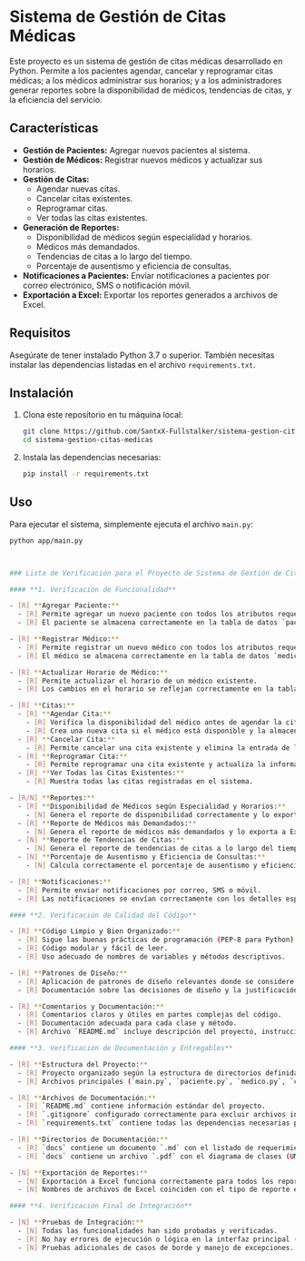 # Sistema de Gestión de Citas Médicas

Este proyecto es un sistema de gestión de citas médicas desarrollado en Python. Permite a los pacientes agendar, cancelar y reprogramar citas médicas; a los médicos administrar sus horarios; y a los administradores generar reportes sobre la disponibilidad de médicos, tendencias de citas, y la eficiencia del servicio.

## Características

- **Gestión de Pacientes:** Agregar nuevos pacientes al sistema.
- **Gestión de Médicos:** Registrar nuevos médicos y actualizar sus horarios.
- **Gestión de Citas:**
  - Agendar nuevas citas.
  - Cancelar citas existentes.
  - Reprogramar citas.
  - Ver todas las citas existentes.
- **Generación de Reportes:**
  - Disponibilidad de médicos según especialidad y horarios.
  - Médicos más demandados.
  - Tendencias de citas a lo largo del tiempo.
  - Porcentaje de ausentismo y eficiencia de consultas.
- **Notificaciones a Pacientes:** Enviar notificaciones a pacientes por correo electrónico, SMS o notificación móvil.
- **Exportación a Excel:** Exportar los reportes generados a archivos de Excel.

## Requisitos

Asegúrate de tener instalado Python 3.7 o superior. También necesitas instalar las dependencias listadas en el archivo `requirements.txt`.

## Instalación

1. Clona este repositorio en tu máquina local:

    ```bash
    git clone https://github.com/SantxX-Fullstalker/sistema-gestion-citas-medicas.git
    cd sistema-gestion-citas-medicas
    ```

2. Instala las dependencias necesarias:

    ```bash
    pip install -r requirements.txt
    ```

## Uso

Para ejecutar el sistema, simplemente ejecuta el archivo `main.py`:

```bash
python app/main.py



### Lista de Verificación para el Proyecto de Sistema de Gestión de Citas Médicas

#### **1. Verificación de Funcionalidad**

- [R] **Agregar Paciente:**
  - [R] Permite agregar un nuevo paciente con todos los atributos requeridos (ID, nombre, correo, teléfono).
  - [R] El paciente se almacena correctamente en la tabla de datos `pacientes`.

- [R] **Registrar Médico:**
  - [R] Permite registrar un nuevo médico con todos los atributos requeridos (ID, nombre, especialidad, horario).
  - [R] El médico se almacena correctamente en la tabla de datos `medicos`.

- [R] **Actualizar Horario de Médico:**
  - [R] Permite actualizar el horario de un médico existente.
  - [R] Los cambios en el horario se reflejan correctamente en la tabla de datos `medicos`.

- [R] **Citas:**
  - [R] **Agendar Cita:**
    - [R] Verifica la disponibilidad del médico antes de agendar la cita.
    - [R] Crea una nueva cita si el médico está disponible y la almacena correctamente.
  - [R] **Cancelar Cita:**
    - [R] Permite cancelar una cita existente y elimina la entrada de la tabla de datos `citas`.
  - [R] **Reprogramar Cita:**
    - [R] Permite reprogramar una cita existente y actualiza la información correctamente.
  - [R] **Ver Todas las Citas Existentes:**
    - [R] Muestra todas las citas registradas en el sistema.

- [R/N] **Reportes:**
  - [R] **Disponibilidad de Médicos según Especialidad y Horarios:**
    - [N] Genera el reporte de disponibilidad correctamente y lo exporta a Excel.
  - [R] **Reporte de Médicos más Demandados:**
    - [N] Genera el reporte de médicos más demandados y lo exporta a Excel.
  - [N] **Reporte de Tendencias de Citas:**
    - [N] Genera el reporte de tendencias de citas a lo largo del tiempo y lo exporta a Excel.
  - [N] **Porcentaje de Ausentismo y Eficiencia de Consultas:**
    - [N] Calcula correctamente el porcentaje de ausentismo y eficiencia.

- [R] **Notificaciones:**
  - [R] Permite enviar notificaciones por correo, SMS o móvil.
  - [R] Las notificaciones se envían correctamente con los detalles especificados.

#### **2. Verificación de Calidad del Código**

- [R] **Código Limpio y Bien Organizado:**
  - [R] Sigue las buenas prácticas de programación (PEP-8 para Python).
  - [R] Código modular y fácil de leer.
  - [R] Uso adecuado de nombres de variables y métodos descriptivos.

- [R] **Patrones de Diseño:**
  - [R] Aplicación de patrones de diseño relevantes donde se considere necesario.
  - [R] Documentación sobre las decisiones de diseño y la justificación de los patrones utilizados.

- [R] **Comentarios y Documentación:**
  - [R] Comentarios claros y útiles en partes complejas del código.
  - [R] Documentación adecuada para cada clase y método.
  - [R] Archivo `README.md` incluye descripción del proyecto, instrucciones de instalación, y uso.

#### **3. Verificación de Documentación y Entregables**

- [R] **Estructura del Proyecto:**
  - [R] Proyecto organizado según la estructura de directorios definida.
  - [R] Archivos principales (`main.py`, `paciente.py`, `medico.py`, `cita.py`, `agenda.py`, `notificacion.py`, `reporte.py`) presentes y correctamente ubicados.

- [R] **Archivos de Documentación:**
  - [R] `README.md` contiene información estándar del proyecto.
  - [R] `.gitignore` configurado correctamente para excluir archivos innecesarios del repositorio.
  - [R] `requirements.txt` contiene todas las dependencias necesarias para ejecutar el proyecto.

- [R] **Directorios de Documentación:**
  - [R] `docs` contiene un documento `.md` con el listado de requerimientos.
  - [R] `docs` contiene un archivo `.pdf` con el diagrama de clases (UML).

- [N] **Exportación de Reportes:**
  - [N] Exportación a Excel funciona correctamente para todos los reportes.
  - [N] Nombres de archivos de Excel coinciden con el tipo de reporte exportado.

#### **4. Verificación Final de Integración**

- [N] **Pruebas de Integración:**
  - [N] Todas las funcionalidades han sido probadas y verificadas.
  - [R] No hay errores de ejecución o lógica en la interfaz principal (`main.py`).
  - [N] Pruebas adicionales de casos de borde y manejo de excepciones.

